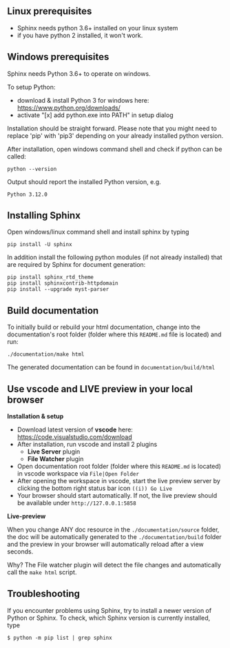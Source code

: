 Linux prerequisites
--------------------

- Sphinx needs python 3.6+ installed on your linux system
- if you have python 2 installed, it won't work.

Windows prerequisites
----------------------

Sphinx needs Python 3.6+ to operate on windows.

To setup Python:

- download & install Python 3 for windows here: https://www.python.org/downloads/
- activate "[x] add python.exe into PATH" in setup dialog

Installation should be straight forward. Please note that you might need to replace 'pip' with 'pip3' depending on your already installed python version.

After installation, open windows command shell and check if python can be called:

```
python --version
```

Output should report the installed Python version, e.g.

```
Python 3.12.0
```

Installing Sphinx
-----------------------

Open windows/linux command shell and install sphinx by typing

```
pip install -U sphinx
```

In addition install the following python modules (if not already installed) that are required by Sphinx for document generation:

```
pip install sphinx_rtd_theme
pip install sphinxcontrib-httpdomain
pip install --upgrade myst-parser
```


Build documentation
-------------------

To initially build or rebuild your html documentation, change into the documentation's root folder (folder where this `README.md` file is located) and run:

```
./documentation/make html 
```
 
The generated documentation can be found in `documentation/build/html`
 

Use vscode and LIVE preview in your local browser
--------------------------------------------------
**Installation & setup**

- Download latest version of **vscode** here: https://code.visualstudio.com/download
- After installation, run vscode and install 2 plugins
  - **Live Server** plugin
  - **File Watcher** plugin
- Open documentation root folder (folder where this `README.md` is located) in vscode workspace via `File|Open Folder`
- After opening the workspace in vscode, start the live preview server by clicking the bottom right status bar icon `((i)) Go Live`
- Your browser should start automatically. If not, the live preview should be available under `http://127.0.0.1:5858`


**Live-preview**

When you change ANY doc resource in the `./documentation/source` folder, the doc will be automatically generated to the `./documentation/build` folder and the preview in your browser will automatically reload after a view seconds.

Why? The File watcher plugin will detect the file changes and automatically call the `make html` script.

Troubleshooting
---------------

If you encounter  problems using Sphinx, try to install a newer version of Python or Sphinx. To check, which Sphinx version is currently installed, type


```
$ python -m pip list | grep sphinx
```
